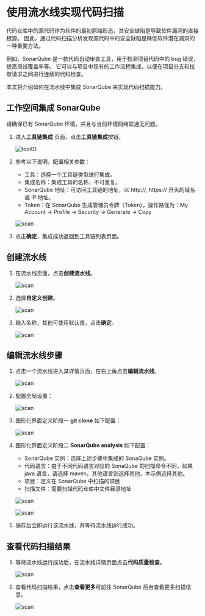 # 使用流水线实现代码扫描

代码仓库中的源代码作为软件的最初原始形态，其安全缺陷是导致软件漏洞的直接根源。
因此，通过代码扫描分析发现源代码中的安全缺陷是降低软件潜在漏洞的一种重要方法。

例如，SonarQube 是一款代码自动审查工具，用于检测项目代码中的 bug 错误，提高测试覆盖率等。
它可以与项目中现有的工作流程集成，以便在项目分支和拉取请求之间进行连续的代码检查。

本文将介绍如何在流水线中集成 SonarQube 来实现代码扫描能力。

## 工作空间集成 SonarQube

请确保已有 SonarQube 环境，并且与当前环境网络联通无问题。

1. 进入**工具链集成** 页面，点击**工具链集成**按钮。

    ![tool01](https://docs.daocloud.io/daocloud-docs-images/docs/amamba/images/tool01.png)

2. 参考以下说明，配置相关参数：

    - 工具：选择一个工具链类型进行集成。
    - 集成名称：集成工具的名称，不可重复。
    - SonarQube 地址：可访问工具链的地址，以 http://, https:// 开头的域名或 IP 地址。
    - Token：在 SonarQube 生成管理员令牌（Token），操作路径为：My Account -> Profile -> Security -> Generate -> Copy

    ![scan](https://docs.daocloud.io/daocloud-docs-images/docs/zh/docs/amamba/images/sonarqube11.png)

3. 点击**确定**，集成成功返回到工具链列表页面。

## 创建流水线

1. 在流水线页面，点击**创建流水线**。

    ![scan](https://docs.daocloud.io/daocloud-docs-images/docs/amamba/images/scanp01.png)

2. 选择**自定义创建**。

    ![scan](https://docs.daocloud.io/daocloud-docs-images/docs/amamba/images/scanp02.png)

3. 输入名称，其他可使用默认值，点击**确定**。

    ![scan](https://docs.daocloud.io/daocloud-docs-images/docs/zh/docs/amamba/images/sonarqube12.png)

## 编辑流水线步骤

1. 点击一个流水线进入其详情页面，在右上角点击**编辑流水线**。

    ![scan](https://docs.daocloud.io/daocloud-docs-images/docs/zh/docs/amamba/images/sonarqube13.png)

2. 配置全局设置：

    ![scan](https://docs.daocloud.io/daocloud-docs-images/docs/zh/docs/amamba/images/sonarqube14.png)

3. 图形化界面定义阶段一 **git clone** 如下配置：

    ![scan](https://docs.daocloud.io/daocloud-docs-images/docs/zh/docs/amamba/images/sonarqube15.png)

4. 图形化界面定义阶段二 **SonarQube analysis** 如下配置：

   - SonarQube 实例：选择上述步骤中集成的 SonaQube 实例。
   - 代码语言：由于不同代码语言对应的 SonaQube 的扫描命令不同，如果 java 语言，请选择 maven，其他语言则选择其他，本示例选择其他。
   - 项目：定义在 SonarQube 中扫描的项目
   - 扫描文件：需要扫描代码仓库中文件目录地址

    ![scan](https://docs.daocloud.io/daocloud-docs-images/docs/zh/docs/amamba/images/sonarqube16.png)
    
    ![scan](https://docs.daocloud.io/daocloud-docs-images/docs/zh/docs/amamba/images/sonarqube17.png)

5. 保存后立即运行该流水线，并等待流水线运行成功。

## 查看代码扫描结果

1. 等待流水线运行成功后，在流水线详情页面点击**代码质量检查**。

    ![scan](https://docs.daocloud.io/daocloud-docs-images/docs/zh/docs/amamba/images/sonarqube18.png)

2. 查看代码扫描结果，点击**查看更多**可前往 SonarQube 后台查看更多扫描信息。

    ![scan](https://docs.daocloud.io/daocloud-docs-images/docs/zh/docs/amamba/images/sonarqube19.png)
